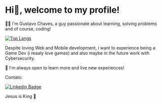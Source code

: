 # Hi👋, welcome to my profile!

🧑🏻 I'm Gustavo Chaves, a guy passionate about learning, solving problems and of course, coding!

[![Top Langs](https://github-readme-stats.vercel.app/api/top-langs/?username=gustavonikov&count_private=true&theme=radical&langs_count=10&layout=compact)](https://github.com/gustavonikov/githubreadme-stats)

Despite loving Web and Mobile development, i want to experience being a Game Dev (i reaaly love games) and also maybe in the future work with Cybersecurity.

📍 I'm always open to learn more and live new experiences!

Contato:

[![Linkedin Badge](https://img.shields.io/badge/-LinkedIn-blue?style=flat-square&logo=Linkedin&logoColor=white&link=https://www.linkedin.com/in/gustavonikov/)](https://www.linkedin.com/in/gustavonikov/) 

Jesus is King 👑
